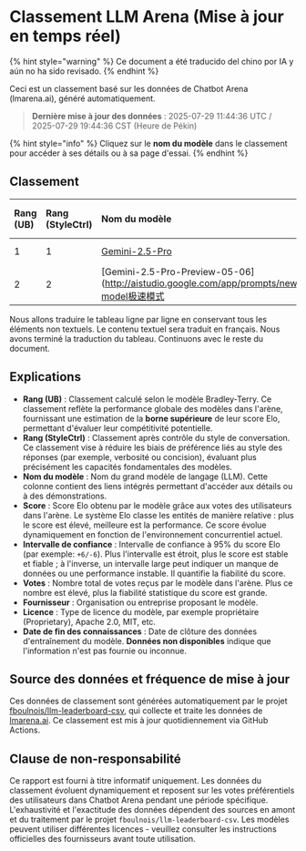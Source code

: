 # Classement LLM Arena (Mise à jour en temps réel)


{% hint style="warning" %}
Ce document a été traducido del chino por IA y aún no ha sido revisado.
{% endhint %}




Ceci est un classement basé sur les données de Chatbot Arena (lmarena.ai), généré automatiquement.

> **Dernière mise à jour des données** : 2025-07-29 11:44:36 UTC / 2025-07-29 19:44:36 CST (Heure de Pékin)

{% hint style="info" %}
Cliquez sur le **nom du modèle** dans le classement pour accéder à ses détails ou à sa page d'essai.
{% endhint %}

## Classement

| Rang (UB) | Rang (StyleCtrl) | Nom du modèle                                                                                                                | Score | Intervalle de confiance | Votes    | Fournisseur              | Licence                 | Date de fin des connaissances |
|:-----------|:-----------------|:----------------------------------------------------------------------------------------------------------------------------|:------|:------------------------|:---------|:-------------------------|:------------------------|:-----------------------------|
| 1          | 1                | [Gemini-2.5-Pro](http://aistudio.google.com/app/prompts/new_chat?model=gemini-2.5-pro)                                      | 1474  | +5/-4                   | 19,209   | Google                   | Proprietary             | Données non disponibles     |
| 2          | 2                | [Gemini-2.5-Pro-Preview-05-06](http://aistudio.google.com/app/prompts/new_chat?model极速模式
Nous allons traduire le tableau ligne par ligne en conservant tous les éléments non textuels. Le contenu textuel sera traduit en français.
Nous avons terminé la traduction du tableau. Continuons avec le reste du document.

## Explications

- **Rang (UB)** : Classement calculé selon le modèle Bradley-Terry. Ce classement reflète la performance globale des modèles dans l'arène, fournissant une estimation de la **borne supérieure** de leur score Elo, permettant d'évaluer leur compétitivité potentielle.
- **Rang (StyleCtrl)** : Classement après contrôle du style de conversation. Ce classement vise à réduire les biais de préférence liés au style des réponses (par exemple, verbosité ou concision), évaluant plus précisément les capacités fondamentales des modèles.
- **Nom du modèle** : Nom du grand modèle de langage (LLM). Cette colonne contient des liens intégrés permettant d'accéder aux détails ou à des démonstrations.
- **Score** : Score Elo obtenu par le modèle grâce aux votes des utilisateurs dans l'arène. Le système Elo classe les entités de manière relative : plus le score est élevé, meilleure est la performance. Ce score évolue dynamiquement en fonction de l'environnement concurrentiel actuel.
- **Intervalle de confiance** : Intervalle de confiance à 95% du score Elo (par exemple: `+6/-6`). Plus l'intervalle est étroit, plus le score est stable et fiable ; à l'inverse, un intervalle large peut indiquer un manque de données ou une performance instable. Il quantifie la fiabilité du score.
- **Votes** : Nombre total de votes reçus par le modèle dans l'arène. Plus ce nombre est élevé, plus la fiabilité statistique du score est grande.
- **Fournisseur** : Organisation ou entreprise proposant le modèle.
- **Licence** : Type de licence du modèle, par exemple propriétaire (Proprietary), Apache 2.0, MIT, etc.
- **Date de fin des connaissances** : Date de clôture des données d'entraînement du modèle. **Données non disponibles** indique que l'information n'est pas fournie ou inconnue.

## Source des données et fréquence de mise à jour

Ces données de classement sont générées automatiquement par le projet [fboulnois/llm-leaderboard-csv](https://github.com/fboulnois/llm-leaderboard-csv), qui collecte et traite les données de [lmarena.ai](https://lmarena.ai/). Ce classement est mis à jour quotidiennement via GitHub Actions.

## Clause de non-responsabilité

Ce rapport est fourni à titre informatif uniquement. Les données du classement évoluent dynamiquement et reposent sur les votes préférentiels des utilisateurs dans Chatbot Arena pendant une période spécifique. L'exhaustivité et l'exactitude des données dépendent des sources en amont et du traitement par le projet `fboulnois/llm-leaderboard-csv`. Les modèles peuvent utiliser différentes licences - veuillez consulter les instructions officielles des fournisseurs avant toute utilisation.